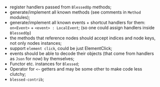
* register handlers passed from `BlessedOp` methods;
* generate/implement all known methods (see comments in `Method` modules);
* generate/implement all known events + shortcut handlers for them: `on<Event>` + `<event> : LocalEvent`; (so one could assign handlers inside `BlessedOp`)
* the methods that reference nodes should accept indices and node keys, not only nodes instances;
* support `element click`, could be just ElementClick;
* events should be able to decode their objects (that come from handlers as `Json` for now) by themselves;
* Functor etc. instances for `Blessed`;
* Operator for `<~` getters and may be some other to make code less clutchy;
* `blessed-contrib`;